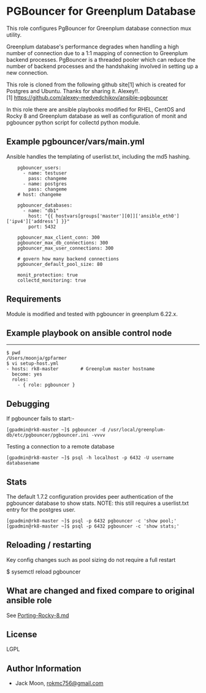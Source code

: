 PGBouncer for Greenplum Database
=========

This role configures PgBouncer for Greenplum database connection mux utility.

Greenplum database's performance degrades when handling a high number of connection due to a 1:1 mapping of connection to Greenplum backend processes. PgBouncer is a threaded pooler which can reduce the number of backend processes and the handshaking involved in setting up a new connection.

This role is cloned from the following github site[1] which is created for Postgres and Ubuntu. Thanks for sharing it. Alexey!!.\
[1] https://github.com/alexey-medvedchikov/ansible-pgbouncer

In this role there are ansible playbooks modified for RHEL, CentOS and Rocky 8 and Greenplum database as well as configuration of monit and pgbouncer python script for collectd python module.

Example pgbouncer/vars/main.yml
---------------------------------

Ansible handles the templating of userlist.txt, including the md5 hashing.
~~~
    pgbouncer_users:
      - name: testuser
        pass: changeme
      - name: postgres
        pass: changeme
    # host: changeme

    pgbouncer_databases:
      - name: "db1"
        host: "{{ hostvars[groups['master'][0]]['ansible_eth0']['ipv4']['address'] }}"
        port: 5432

    pgbouncer_max_client_conn: 300
    pgbouncer_max_db_connections: 300
    pgbouncer_max_user_connections: 300

    # govern how many backend connections
    pgbouncer_default_pool_size: 80

    monit_protection: true
    collectd_monitoring: true
~~~

Requirements
------------

Module is modified and tested with pgbouncer in greenplum 6.22.x.


Example playbook on ansible control node
----------------

---
~~~
$ pwd
/Users/moonja/gpfarmer
$ vi setup-host.yml
- hosts: rk8-master        # Greenplum master hostname
  become: yes
  roles:
    - { role: pgbouncer }
~~~


Debugging
---------

If pgbouncer fails to start:-

~~~
[gpadmin@rk8-master ~]$ pgbouncer -d /usr/local/greenplum-db/etc/pgbouncer/pgbouncer.ini -vvvv
~~~

Testing a connection to a remote database

~~~
[gpadmin@rk8-master ~]$ psql -h localhost -p 6432 -U username databasename
~~~


Stats
-----

The default 1.7.2 configuration provides peer authentication of the pgbouncer database to show stats.
NOTE: this still requires a userlist.txt entry for the postgres user.

~~~
[gpadmin@rk8-master ~]$ psql -p 6432 pgbouncer -c 'show pool;'
[gpadmin@rk8-master ~]$ psql -p 6432 pgbouncer -c 'show stats;'
~~~


Reloading / restarting
----------------------

Key config changes such as pool sizing do not require a full restart

$ sysemctl reload pgbouncer


What are changed and fixed compare to original ansible role
----------------------

See [Porting-Rocky-8.md](https://github.com/rokmc756/gpfarmer/blob/main/roles/pgbouncer/Porting-Rocky-8.md)


License
-------

LGPL

Author Information
------------------

- Jack Moon, rokmc756@gmail.com

